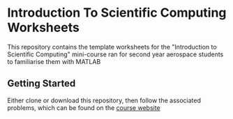 # Introduction To Scientific Computing Worksheets

This repository contains the template worksheets for the "Introduction to Scientific Computing" mini-course ran for second year aerospace students to familiarise them with MATLAB

## Getting Started

Either clone or download this repository, then follow the associated problems, which can be found on the [course website](https://cade2mat.fintanhealy.co.uk)

